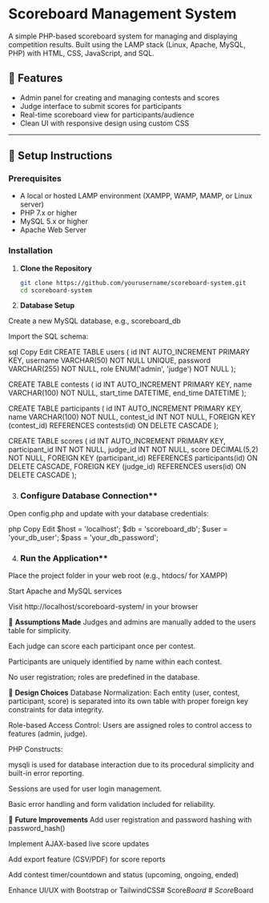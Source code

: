 # Scoreboard Management System

A simple PHP-based scoreboard system for managing and displaying competition results. Built using the LAMP stack (Linux, Apache, MySQL, PHP) with HTML, CSS, JavaScript, and SQL.

## 🚀 Features

- Admin panel for creating and managing contests and scores
- Judge interface to submit scores for participants
- Real-time scoreboard view for participants/audience
- Clean UI with responsive design using custom CSS

---

## 🔧 Setup Instructions

### Prerequisites

- A local or hosted LAMP environment (XAMPP, WAMP, MAMP, or Linux server)
- PHP 7.x or higher
- MySQL 5.x or higher
- Apache Web Server

### Installation

1. **Clone the Repository**

   ```bash
   git clone https://github.com/yourusername/scoreboard-system.git
   cd scoreboard-system


2. **Database Setup**

Create a new MySQL database, e.g., scoreboard_db

Import the SQL schema:

sql
Copy
Edit
CREATE TABLE users (
  id INT AUTO_INCREMENT PRIMARY KEY,
  username VARCHAR(50) NOT NULL UNIQUE,
  password VARCHAR(255) NOT NULL,
  role ENUM('admin', 'judge') NOT NULL
);

CREATE TABLE contests (
  id INT AUTO_INCREMENT PRIMARY KEY,
  name VARCHAR(100) NOT NULL,
  start_time DATETIME,
  end_time DATETIME
);

CREATE TABLE participants (
  id INT AUTO_INCREMENT PRIMARY KEY,
  name VARCHAR(100) NOT NULL,
  contest_id INT NOT NULL,
  FOREIGN KEY (contest_id) REFERENCES contests(id) ON DELETE CASCADE
);

CREATE TABLE scores (
  id INT AUTO_INCREMENT PRIMARY KEY,
  participant_id INT NOT NULL,
  judge_id INT NOT NULL,
  score DECIMAL(5,2) NOT NULL,
  FOREIGN KEY (participant_id) REFERENCES participants(id) ON DELETE CASCADE,
  FOREIGN KEY (judge_id) REFERENCES users(id) ON DELETE CASCADE
);


3. ### Configure Database Connection**

Open config.php and update with your database credentials:

php
Copy
Edit
$host = 'localhost';
$db = 'scoreboard_db';
$user = 'your_db_user';
$pass = 'your_db_password';


4. ### Run the Application**

Place the project folder in your web root (e.g., htdocs/ for XAMPP)

Start Apache and MySQL services

Visit http://localhost/scoreboard-system/ in your browser

📌 **Assumptions Made**
Judges and admins are manually added to the users table for simplicity.

Each judge can score each participant once per contest.

Participants are uniquely identified by name within each contest.

No user registration; roles are predefined in the database.


📐 **Design Choices**
Database Normalization: Each entity (user, contest, participant, score) is separated into its own table with proper foreign key constraints for data integrity.

Role-based Access Control: Users are assigned roles to control access to features (admin, judge).

PHP Constructs:

mysqli is used for database interaction due to its procedural simplicity and built-in error reporting.

Sessions are used for user login management.

Basic error handling and form validation included for reliability.

🌟 **Future Improvements**
Add user registration and password hashing with password_hash()

Implement AJAX-based live score updates

Add export feature (CSV/PDF) for score reports

Add contest timer/countdown and status (upcoming, ongoing, ended)

Enhance UI/UX with Bootstrap or TailwindCSS#   S c o r e _ B o a r d 
 
 #   S c o r e _ B o a r d 
 
 
